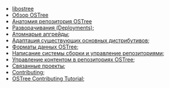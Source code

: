 - [libostree](libostree.md)
- [Обзор OSTree](overview.md)
- [Анатомия репозитория OSTree](anatomy.md)
- [Разворачивания (Deployments)](deployments.md);
- [Атомнарые апгрейды](atomic.md);
- [Адаптация существующих основных дистрибутивов](distributions.md);
- [Форматы данных OSTree](dataformats.md);
- [Написание системы сборки и управление репозиториями](buildandnmanage.md);
- [Управление контентом в репозиториях OSTree](contentmanage.md);
- [Cвязанные проекты](related.md);
- [Contributing](contributing.md);
- [OSTree Contributing Tutorial](contribubingTutorial.md);
